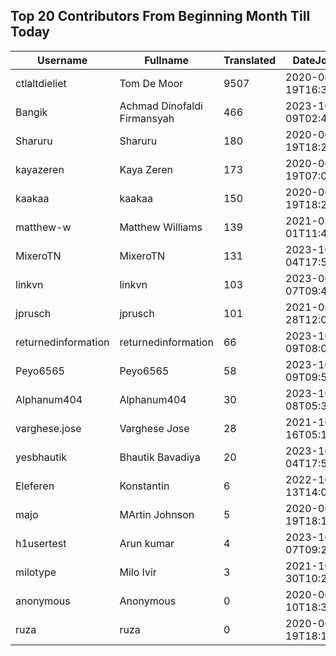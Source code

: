 ## Top 20 Contributors From Beginning Month Till Today ##
|Username|Fullname|Translated|DateJoined|Language|
|--------|--------|----------|----------|-------|
|ctlaltdieliet|Tom De Moor|9507|2020-06-19T16:30:47Z|nl|
|Bangik|Achmad Dinofaldi Firmansyah|466|2023-10-09T02:40:35.|id|
|Sharuru|Sharuru|180|2020-06-19T18:20:22.|zh_Hans|
|kayazeren|Kaya Zeren|173|2020-06-19T07:05:24Z|tr|
|kaakaa|kaakaa|150|2020-06-19T18:20:26Z|ja|
|matthew-w|Matthew Williams|139|2021-03-01T11:40:28.|en_AU|
|MixeroTN|MixeroTN|131|2023-10-04T17:54:05.|pl|
|linkvn|linkvn|103|2023-06-07T09:42:36.|vi|
|jprusch|jprusch|101|2021-06-28T12:00:18.|de|
|returnedinformation|returnedinformation|66|2023-10-09T08:02:47.|sr|
|Peyo6565|Peyo6565|58|2023-10-09T09:50:18.|fr|
|Alphanum404|Alphanum404|30|2023-10-08T05:37:39.||
|varghese.jose|Varghese Jose|28|2021-10-16T05:16:05.|ml|
|yesbhautik|Bhautik Bavadiya|20|2023-10-04T17:53:30.|gu|
|Eleferen|Konstantin|6|2022-10-13T14:04:24Z|ru|
|majo|MArtin Johnson|5|2020-06-19T18:19:45Z|sv|
|h1usertest|Arun kumar|4|2023-10-07T09:20:04.|ml|
|milotype|Milo Ivir|3|2021-10-30T10:27:42.|hr|
|anonymous|Anonymous|0|2020-06-10T18:34:14.||
|ruza|ruza|0|2020-06-19T18:18:57.||
